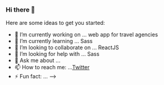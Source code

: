 ### Hi there 👋


Here are some ideas to get you started:

- 🔭 I’m currently working on ... web app for travel agencies
- 🌱 I’m currently learning ... Sass
- 👯 I’m looking to collaborate on ... ReactJS
- 🤔 I’m looking for help with ... Sass
- 💬 Ask me about ...
- 📫 How to reach me: ...[Twitter](https://www.twitter.com/Nathan_Asowata)
- ⚡ Fun fact: ...
-->
